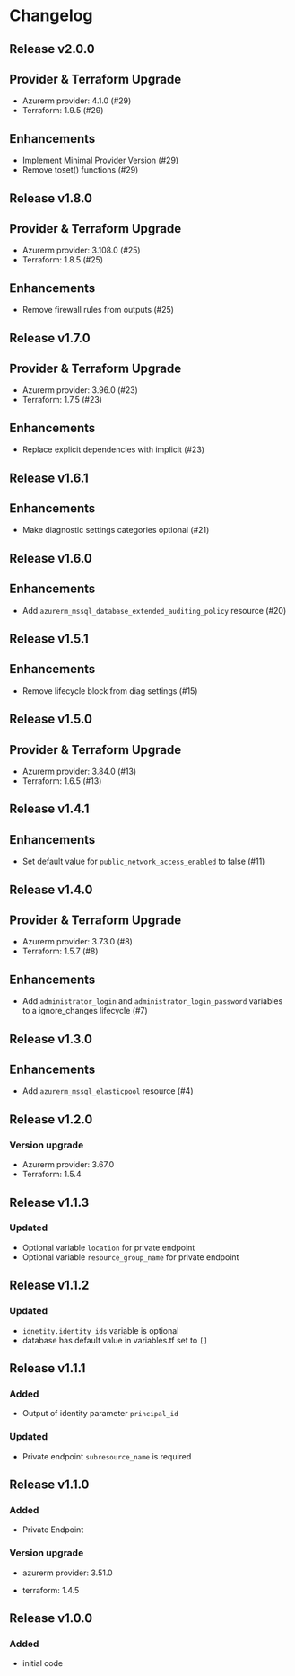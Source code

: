 # Changelog

## Release v2.0.0

## Provider & Terraform Upgrade
- Azurerm provider: 4.1.0 (#29)
- Terraform: 1.9.5 (#29)
## Enhancements
- Implement Minimal Provider Version (#29)
- Remove toset() functions (#29)
   
## Release v1.8.0

## Provider & Terraform Upgrade
- Azurerm provider: 3.108.0 (#25)
- Terraform: 1.8.5 (#25)
## Enhancements
- Remove firewall rules from outputs (#25)
   
## Release v1.7.0

## Provider & Terraform Upgrade

- Azurerm provider: 3.96.0 (#23)
- Terraform: 1.7.5 (#23)

## Enhancements

- Replace explicit dependencies with implicit (#23)
   
## Release v1.6.1

## Enhancements

- Make diagnostic settings categories optional (#21)


   
## Release v1.6.0

## Enhancements
- Add `azurerm_mssql_database_extended_auditing_policy` resource (#20)


   
## Release v1.5.1

## Enhancements

- Remove lifecycle block from diag settings (#15)


   
## Release v1.5.0

## Provider & Terraform Upgrade
- Azurerm provider: 3.84.0 (#13)
- Terraform: 1.6.5 (#13)
   
## Release v1.4.1

## Enhancements

- Set default value for `public_network_access_enabled` to false (#11)


   
## Release v1.4.0

## Provider & Terraform Upgrade

- Azurerm provider: 3.73.0 (#8)
- Terraform: 1.5.7  (#8)

## Enhancements

- Add `administrator_login` and `administrator_login_password` variables to a ignore_changes lifecycle (#7)


   
## Release v1.3.0

## Enhancements

- Add `azurerm_mssql_elasticpool` resource (#4)


   
## Release v1.2.0

### Version upgrade
-	Azurerm provider: 3.67.0
-	Terraform: 1.5.4
   
## Release v1.1.3

### Updated
- Optional variable `location` for private endpoint
- Optional variable  `resource_group_name` for private endpoint


   
## Release v1.1.2

### Updated

- `idnetity.identity_ids` variable is optional
- database has default value in variables.tf set to `[]`
   
## Release v1.1.1

### Added
- Output of identity parameter `principal_id` 

### Updated
- Private endpoint `subresource_name` is required
   
## Release v1.1.0

### Added

- Private Endpoint
### Version upgrade

- azurerm provider: 3.51.0

- terraform: 1.4.5
   
## Release v1.0.0

### Added

- initial code

   